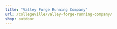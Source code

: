 ```yaml
---
title: "Valley Forge Running Company"
url: /collegeville/valley-forge-running-company/
shop: outdoor
---
```

